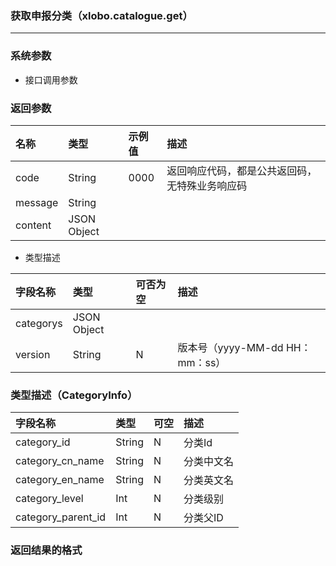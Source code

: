 ### 获取申报分类（xlobo.catalogue.get）

---
### 系统参数

* 接口调用参数


### 返回参数

| 名称 | 类型 | 示例值 | 描述 |
| :--- | :--- | :--- | :--- |
| code | String | 0000 | 返回响应代码，都是公共返回码，无特殊业务响应码 |
| message | String |  |  |
| content | JSON Object |  |  |


*  类型描述

| 字段名称 | 类型 | 可否为空 | 描述 |
| :--- | :--- | :--- | :--- |
| categorys | JSON Object |  |  |  |
| version | String | N | 版本号（yyyy-MM-dd HH：mm：ss） |


### 类型描述（CategoryInfo） 

| 字段名称 | 类型 | 可空 | 描述 |
| :--- | :--- | :--- | :--- |
| category_id | String | N | 分类Id |
| category_cn_name | String | N | 分类中文名 |
| category_en_name | String | N | 分类英文名 |
| category_level | Int | N | 分类级别 |
| category_parent_id | Int | N | 分类父ID |

### 返回结果的格式